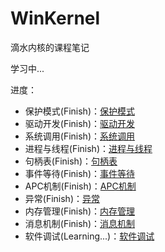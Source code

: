 # WinKernel

滴水内核的课程笔记

学习中...

进度：

-   保护模式(Finish)：[保护模式](https://github.com/Ghostasky/WinKernel/blob/main/01%E4%BF%9D%E6%8A%A4%E6%A8%A1%E5%BC%8F.md)
-   驱动开发(Finish)：[驱动开发](https://github.com/Ghostasky/WinKernel/blob/main/02%E9%A9%B1%E5%8A%A8.md)
-   系统调用(Finish)：[系统调用](https://github.com/Ghostasky/WinKernel/blob/main/03%E7%B3%BB%E7%BB%9F%E8%B0%83%E7%94%A8.md)
-   进程与线程(Finish)：[进程与线程](https://github.com/Ghostasky/WinKernel/blob/main/04%E8%BF%9B%E7%A8%8B%E4%B8%8E%E7%BA%BF%E7%A8%8B.md)
-   句柄表(Finish)：[句柄表](https://github.com/Ghostasky/WinKernel/blob/main/05%E5%8F%A5%E6%9F%84%E8%A1%A8.md)
-   事件等待(Finish)：[事件等待](https://github.com/Ghostasky/WinKernel/blob/main/06%E4%BA%8B%E4%BB%B6%E7%AD%89%E5%BE%85.md)
-   APC机制(Finish)：[APC机制]()
-   异常(Finish)：[异常]()
-   内存管理(Finish)：[内存管理]()
-   消息机制(Finish)：[消息机制]()
-   软件调试(Learning...)：[软件调试]()


